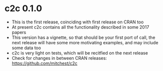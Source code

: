 # c2c 0.1.0  

* This is the first release, coinciding with first release on CRAN too  
* At present c2c contains all the functionality described in some 2017 papers
* This version has a vignette, so that should be your first port of call, the next release will have some more motivating examples, and may include some data too  
* c2c is very light on tests, which will be recitfied on the next release
* Check for changes in between CRAN releases: https://github.com/mitchest/c2c  


